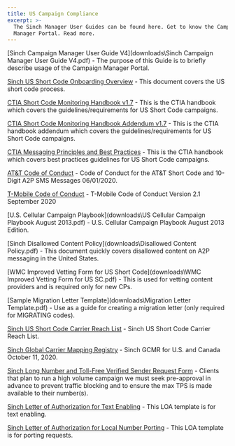 ```yaml
---
title: US Campaign Compliance
excerpt: >-
  The Sinch Manager User Guides can be found here. Get to know the Campaign
  Manager Portal. Read more.
---
```


[Sinch Campaign Manager User Guide V4](downloads\Sinch Campaign Manager User Guide V4.pdf) - The purpose of this Guide is to briefly describe usage of the Campaign Manager Portal.

[Sinch US Short Code Onboarding Overview](downloads\Sinch-US-Short-Codes-onboarding.pptx) - This document covers the US short code process.

[CTIA Short Code Monitoring Handbook v1.7](https://www.sinch.com/wp-content/uploads/2019/10/CTIA-Short-Code-Monitoring-Handbook-v1.7.pdf) - This is the CTIA handbook which covers the guidelines/requirements for US Short Code campaigns.

[CTIA Short Code Monitoring Handbook Addendum v1.7](https://www.sinch.com/wp-content/uploads/2019/10/CTIA-Short-Code-Monitoring-Handbook-v1.7-Addendum.pdf) - This is the CTIA handbook addendum which covers the guidelines/requirements for US Short Code campaigns.

[CTIA Messaging Principles and Best Practices](https://www.sinch.com/wp-content/uploads/2019/10/CTIA-Messaging-Principles-and-Best-Practices.pdf) - This is the CTIA handbook which covers best practices guidelines for US Short Code campaigns.

[AT&T Code of Conduct](downloads\ATT_Code_of_Conduct_062020.pdf) - Code of Conduct for the AT&T Short Code and 10-Digit A2P SMS Messages 06/01/2020.

[T-Mobile Code of Conduct](downloads\T-Mobile_Code_of_Conduct_V2_1_2020.pdf) - T-Mobile Code of Conduct Version 2.1 September 2020

[U.S. Cellular Campaign Playbook](downloads\US Cellular Campaign Playbook August 2013.pdf) - U.S. Cellular Campaign Playbook August 2013 Edition.

[Sinch Disallowed Content Policy](downloads\Disallowed Content Policy.pdf) - This document quickly covers disallowed content on A2P messaging in the United States.

[WMC Improved Vetting Form for US Short Code](downloads\WMC Improved Vetting Form for US SC.pdf) - This is used for vetting content providers and is required only for new CPs.

[Sample Migration Letter Template](downloads\Migration Letter Template.pdf) - Use as a guide for creating a migration letter (only required for MIGRATING codes).

[Sinch US Short Code Carrier Reach List](downloads\Sinch_US_Short_Code_Carrier_Reach_List.xlsx) - Sinch US Short Code Carrier Reach List.

[Sinch Global Carrier Mapping Registry](downloads\Sinch_GCMR_20201011.xlsx) - Sinch GCMR for U.S. and Canada October 11, 2020.

[Sinch Long Number and Toll-Free Verified Sender Request Form](downloads\Sinch_LN_TFN_Verified_Sender_Request_Form_V2_4.pdf) - Clients that plan to run a high volume campaign we must seek pre-approval in advance to prevent traffic blocking and to ensure the max TPS is made available to their number(s).

[Sinch Letter of Authorization for Text Enabling](downloads\Sinch_LOA_Text_Enabling.pdf) - This LOA template is for text enabling.

[Sinch Letter of Authorization for Local Number Porting](downloads\Sinch_LOA_LocalNumberPorting.pdf) - This LOA template is for porting requests.

